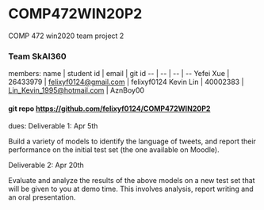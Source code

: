 # COMP472WIN20P2
COMP 472 win2020 team project 2

### Team SkAI360
members:
name | student id | email | git id
-- | -- | -- | --
Yefei Xue | 26433979 | felixyf0124@gmail.com | felixyf0124
Kevin Lin | 40002383 | Lin_Kevin_1995@hotmail.com | AznBoy00

#### git repo https://github.com/felixyf0124/COMP472WIN20P2

dues:
Deliverable 1: Apr 5th

Build a variety of models to identify the language of tweets, and report their performance on the initial test set (the one available on Moodle).

Deliverable 2: Apr 20th

Evaluate and analyze the results of the above models on a new test set that will be given to you at demo time. This involves analysis, report writing and an oral presentation.